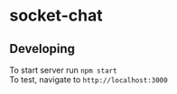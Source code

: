 # socket-chat

## Developing

To start server run `npm start` <br />
To test, navigate to `http://localhost:3000`
